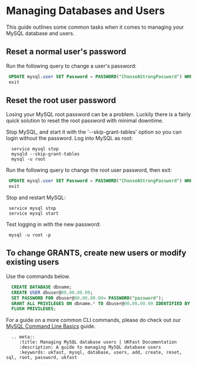 # Managing Databases and Users

This guide outlines some common tasks when it comes to managing your MySQL database and users.


## Reset a normal user's password

Run the following query to change a user's password:
 ```sql
  UPDATE mysql.user SET Password = PASSWORD("ChooseAStrongPassword") WHERE User="username" ;
  exit
 ```

## Reset the root user password

Losing your MySQL root password can be a problem. Luckily there is a fairly quick solution to reset the root password with minimal downtime.

Stop MySQL, and start it with the '--skip-grant-tables' option so you can login without the password. Log into MySQL as root:

```console
  service mysql stop
  mysqld --skip-grant-tables
  mysql -u root
```

Run the following query to change the root user password, then exit:
 ```sql  
  UPDATE mysql.user SET Password = PASSWORD("ChooseAStrongPassword") WHERE User="root" ;
  exit
 ```

Stop and restart MySQL:
 ```console
  service mysql stop
  service mysql start
```

Test logging in with the new password:
 ```console
  mysql -u root -p
```

## To change GRANTS, create new users or modify existing users

Use the commands below.

```sql
  CREATE DATABASE dbname;
  CREATE USER dbuser@00.00.00.00;
  SET PASSWORD FOR dbuser@00.00.00.00= PASSWORD("password");
  GRANT ALL PRIVILEGES ON dbname.* TO dbuser@00.00.00.00 IDENTIFIED BY 'password';
  FLUSH PRIVILEGES;
```

For a guide on a more common CLI commands, please do check out our [MySQL Command Line Basics](/operatingsystems/linux/mysql/mysql_cli_basics.html) guide.

```eval_rst
  .. meta::
     :title: Managing MySQL database users | UKFast Documentation
     :description: A guide to managing MySQL database users
     :keywords: ukfast, mysql, database, users, add, create, reset, sql, root, password, ukfast
